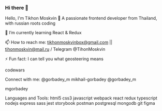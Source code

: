 ### Hi there 👋



Hello, I'm Tikhon Moskvin 👋
A passionate frontend developer from Thailand, with russian roots
coding

🌱 I’m currently learning React & Redux

📫 How to reach me: tikhonmoskvinbox@gmail.com || tihonmoskvin@mail.ru / Telegram @TihonMoskvin

⚡ Fun fact: I can tell you what geosteering means

codewars

Connect with me:
@gorbadey_m mikhail-gorbadey @gorbadey_m

mgorbadey

Languages and Tools:
html5 css3 javascript webpack react redux typescript nodejs express sass jest storybook postman postgresql mongodb git figma 

